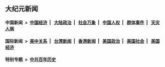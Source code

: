 ## 大纪元新闻

#### 中国新闻 &nbsp;>&nbsp; [中国经济](indexes/ncid283/README.md?08292045) &nbsp;| &nbsp; [大陆政治](indexes/ncid277/README.md?08292045) &nbsp;| &nbsp; [社会万象](indexes/ncid282/README.md?08292045) &nbsp;| &nbsp; [中国人权](indexes/ncid278/README.md?08292045) &nbsp;| &nbsp; [群体事件](indexes/ncid279/README.md?08292045) &nbsp;| &nbsp; [天灾人祸](indexes/ncid280/README.md?08292045)

#### 国际新闻 &nbsp;>&nbsp; [美中关系](indexes/nf1412576/README.md?08292045) &nbsp;| &nbsp; [台湾新闻](indexes/ncid1349361/README.md?08292045) &nbsp;| &nbsp; [香港新闻](indexes/ncid1349362/README.md?08292045) &nbsp;| &nbsp; [美国政治](indexes/ncid1078159/README.md?08292045) &nbsp;| &nbsp; [美国社会](indexes/ncid1078160/README.md?08292045) &nbsp;| &nbsp; [美国经济](indexes/ncid1078158/README.md?08292045)

#### 特别专题 &nbsp;>&nbsp; [中共百年历史](https://github.com/epoch-news/epoch-special/blob/master/README.md?08292045)  
